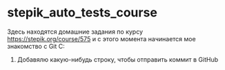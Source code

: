 # stepik_auto_tests_course
Здесь находятся домашние задания по курсу https://stepik.org/course/575
и с этого момента начинается мое знакомство с Git C:

1) Добавялю какую-нибудь строку, чтобы отправить коммит в GitHub